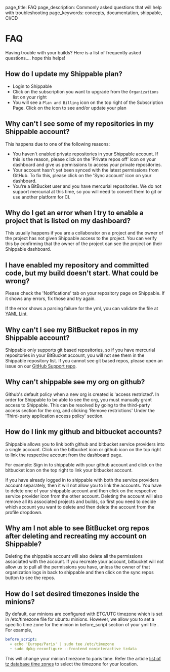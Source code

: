 page_title: FAQ
page_description: Commonly asked questions that will help with troubleshooting
page_keywords: concepts, documentation, shippable, CI/CD

# FAQ

Having trouble with your builds? Here is a list of frequently asked
questions.... hope this helps!

## How do I update my Shippable plan?
- Login to Shippable
- Click on the subscription you want to upgrade from the `Organizations` list on your right
- You will see a `Plan and Billing` icon on the top right of the Subscription Page. Click on the icon to see and/or update your plan

## Why can't I see some of my repositories in my Shippable account?

This happens due to one of the following reasons:

- You haven't enabled private repositories in your Shippable account.  If this is the reason, please click on the 'Private repos off' icon on your dashboard and give us permissions to access your private repositories.
- Your account hasn't yet been synced with the latest permissions from GitHub. To fix
this, please click on the 'Sync account' icon on your dashboard.
-  You're a BitBucket user and you have mercurial repositories. We do not support mercurial at this time, so you will need to convert them to git or use another platform for CI.

## Why do I get an error when I try to enable a project that is listed on my dashboard?

This usually happens if you are a collaborator on a project and the
owner of the project has not given Shippable access to the project. You
can verify this by confirming that the owner of the project can see the
project on their Shippable dashboard.

## I have enabled my repository and committed code, but my build doesn't start. What could be wrong?

Please check the 'Notifications' tab on your repository page on
Shippable. If it shows any errors, fix those and try again.

If the error shows a parsing failure for the yml, you can validate the
file at [YAML Lint](http://www.yamllint.com/).

## Why can't I see my BitBucket repos in my Shippable account?

Shippable only supports git based repositories, so if you have mercurial
repositories in your BitBucket account, you will not see them in the
Shippable repository list. If you cannot see git based repos, please
open an issue on our [GitHub Support
repo](<https://github.com/Shippable/support>).

## Why can't shippable see my org on github?

Github's default policy when a new org is created is 'access
restricted'. In order for Shippable to be able to see the org, you must
manually grant access to Shippable. This can be resolved by going to the
third-party access section for the org, and clicking 'Remove
restrictions' Under the 'Third-party application access policy' section.

## How do I link my github and bitbucket accounts?

Shippable allows you to link both github and bitbucket service providers
into a single account. Click on the bitbucket icon or github icon on the
top right to link the respective account from the dashboard page.

For example: Sign in to shippable with your github account and click on
the bitbucket icon on the top right to link your bitbucket account.

If you have already logged in to shippable with both the service
providers account separately, then it will not allow you to link the
accounts. You have to delete one of your shippable account and then
click on the respective service provider icon from the other account.
Deleting the account will also remove all its associated projects and
builds, so first you need to decide which account you want to delete and
then delete the account from the profile dropdown.

## Why am I not able to see BitBucket org repos after deleting and recreating my account on Shippable?

Deleting the shippable account will also delete all the permissions
associated with the account. If you recreate your account, bitbucket
will not allow us to pull all the permissions you have, unless the owner
of that organization logs in back to shippable and then click on the
sync repos button to see the repos.

## How do I set desired timezones inside the minions?

By default, our minions are configured with ETC/UTC timezone which is
set in /etc/timezone file for ubuntu minions. However, we allow you to
set a specific time zone for the minion in before\_script section of
your yml file . For example,

```yml
before_script:
  - echo 'Europe/Paris' | sudo tee /etc/timezone
  - sudo dpkg-reconfigure --frontend noninteractive tzdata
```

This will change your minion timezone to paris time. Refer the article
[list of tz database time zones](http://en.wikipedia.org/wiki/List_of_tz_database_time_zones) to select the timezone for your location.
